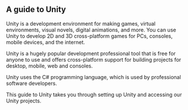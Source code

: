 ## A guide to Unity

Unity is a development environment for making games, virtual environments, visual novels, digital animations, and more. You can use Unity to develop 2D and 3D cross-platform games for PCs, consoles, mobile devices, and the internet.

Unity is a hugely popular development professional tool that is free for anyone to use and offers cross-platform support for building projects for desktop, mobile, web and consoles.

Unity uses the C# programming language, which is used by professional software developers.

This guide to Unity takes you through setting up Unity and accessing our Unity projects. 

